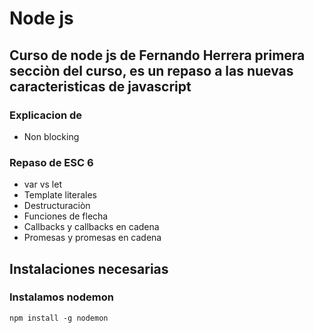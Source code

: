 # Node js
## Curso de node js de Fernando Herrera primera secciòn del curso, es un  repaso a las nuevas caracteristicas de javascript

### Explicacion de 
- Non blocking

### Repaso de ESC 6
- var vs let
- Template literales 
- Destructuraciòn
- Funciones de flecha
- Callbacks y callbacks en cadena
- Promesas y promesas en cadena

## Instalaciones necesarias
### Instalamos nodemon 
 ``` npm install -g nodemon ``` 

